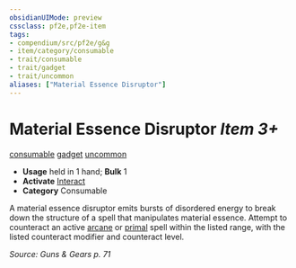 ```yaml
---
obsidianUIMode: preview
cssclass: pf2e,pf2e-item
tags:
- compendium/src/pf2e/g&g
- item/category/consumable
- trait/consumable
- trait/gadget
- trait/uncommon
aliases: ["Material Essence Disruptor"]
---
```

# Material Essence Disruptor *Item 3+*  
[consumable](../../../rules/traits/consumable.md)  [gadget](../../../rules/traits/gadget-g-g.md)  [uncommon](../../../rules/traits/uncommon.md)  

- **Usage** held in 1 hand; **Bulk** 1
- **Activate** [Interact](../../../rules/actions/interact.md)
- **Category** Consumable

A material essence disruptor emits bursts of disordered energy to break down the structure of a spell that manipulates material essence. Attempt to counteract an active [arcane](../../../rules/traits/arcane.md) or [primal](../../../rules/traits/primal.md) spell within the listed range, with the listed counteract modifier and counteract level.

*Source: Guns & Gears p. 71*